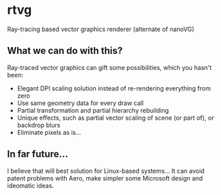 # rtvg

Ray-tracing based vector graphics renderer (alternate of nanoVG)

## What we can do with this?

Ray-traced vector graphics can gift some possibilities, which you hasn't been:

- Elegant DPI scaling solution instead of re-rendering everything from zero
- Use same geometry data for every draw call
- Partial transformation and partial hierarchy rebuilding
- Unique effects, such as partial vector scaling of scene (or part of), or backdrop blurs
- Eliminate pixels as is...

## In far future...

I believe that will best solution for Linux-based systems... It can avoid patent problems with Aero, make simpler some Microsoft design and ideomatic ideas.
